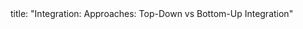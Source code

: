 <frontmatter>
title: "Integration: Approaches: Top-Down vs Bottom-Up Integration"
</frontmatter>

<include src="navbar.md" boilerplate />

<include src="unit-inPage-asFlat.md" boilerplate />